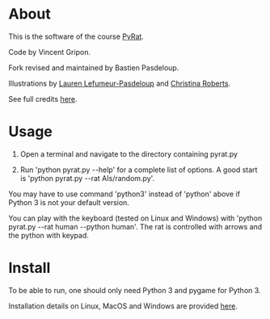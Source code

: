 # About

This is the software of the course [PyRat](https://formations.imt-atlantique.fr/pyrat).

Code by Vincent Gripon.

Fork revised and maintained by Bastien Pasdeloup.

Illustrations by [Lauren Lefumeur-Pasdeloup](http://neruall.deviantart.com/) and [Christina Roberts](http://neyjour.deviantart.com/).

See full credits [here](http://formations.telecom-bretagne.eu/pyrat/?page_id=264).

# Usage

1. Open a terminal and navigate to the directory containing pyrat.py

2. Run 'python pyrat.py --help' for a complete list of options. A good start is 'python pyrat.py --rat AIs/random.py'.

You may have to use command 'python3' instead of 'python' above if Python 3 is not your default version.

You can play with the keyboard (tested on Linux and Windows) with 'python pyrat.py --rat human --python human'. The rat is controlled with arrows and the python with keypad.

# Install

To be able to run, one should only need Python 3 and pygame for Python 3.

Installation details on Linux, MacOS and Windows are provided [here](https://formations.imt-atlantique.fr/pyrat/installing-the-pyrat-software/).
